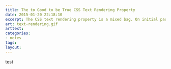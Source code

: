 ```yaml
---
title: The to Good to be True CSS Text Rendering Property
date: 2015-01-20 22:18:10
excerpt: The CSS text rendering property is a mixed bag. On initial pass it seems to be an obvious choice for improving type on the web.
art: text-rendering.gif
arttext:
categories:
- notes
tags:
layout:
---
```


test